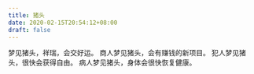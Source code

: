 ```yaml
---
title: 猪头
date: 2020-02-15T20:54:12+08:00
draft: false
---
```


梦见猪头，祥瑞，会交好运。
商人梦见猪头，会有赚钱的新项目。
犯人梦见猪头，很快会获得自由。
病人梦见猪头，身体会很快恢复健康。
